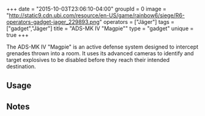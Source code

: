 +++
date = "2015-10-03T23:06:10-04:00"
groupId = 0
image = "http://static9.cdn.ubi.com/resource/en-US/game/rainbow6/siege/R6-operators-gadget-jager_229893.png"
operators = ["Jäger"]
tags = ["gadget","Jäger"]
title = "ADS-MK IV \"Magpie\""
type = "gadget"
unique = true
+++

The ADS-MK IV "Magpie" is an active defense system designed to intercept grenades thrown into a room.
It uses its advanced cameras to identify and target explosives to be disabled before they reach
their intended destination.

## Usage

## Notes
